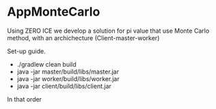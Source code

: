 # AppMonteCarlo
Using ZERO ICE we develop a solution for pi value that use Monte Carlo method, with an archichecture (Client-master-worker)

Set-up guide.

  - ./gradlew clean build
  - java -jar master/build/libs/master.jar
  - java -jar worker/build/libs/worker.jar
  - java -jar client/build/libs/client.jar

In that order
